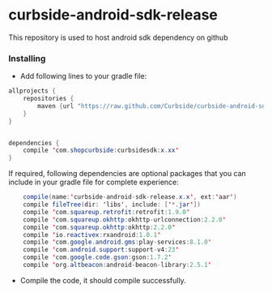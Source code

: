 # curbside-android-sdk-release
This repository is used to host android sdk dependency on github

### Installing
* Add following lines to your gradle file:

```java
allprojects {
    repositories {
        maven {url "https://raw.github.com/Curbside/curbside-android-sdk-release/master"}
    }
}


dependencies {
    compile 'com.shopcurbside:curbsidesdk:x.xx'
}
```


If required, following dependencies are optional packages that you can include in your gradle file for complete experience:
```java
    compile(name:'curbside-android-sdk-release.x.x', ext:'aar')
    compile fileTree(dir: 'libs', include: ['*.jar'])
    compile 'com.squareup.retrofit:retrofit:1.9.0'
    compile 'com.squareup.okhttp:okhttp-urlconnection:2.2.0'
    compile 'com.squareup.okhttp:okhttp:2.2.0'
    compile 'io.reactivex:rxandroid:1.0.1'
    compile 'com.google.android.gms:play-services:8.1.0'
    compile 'com.android.support:support-v4:23'
    compile 'com.google.code.gson:gson:1.7.2'
    compile 'org.altbeacon:android-beacon-library:2.5.1'
```

* Compile the code, it should compile successfully.
